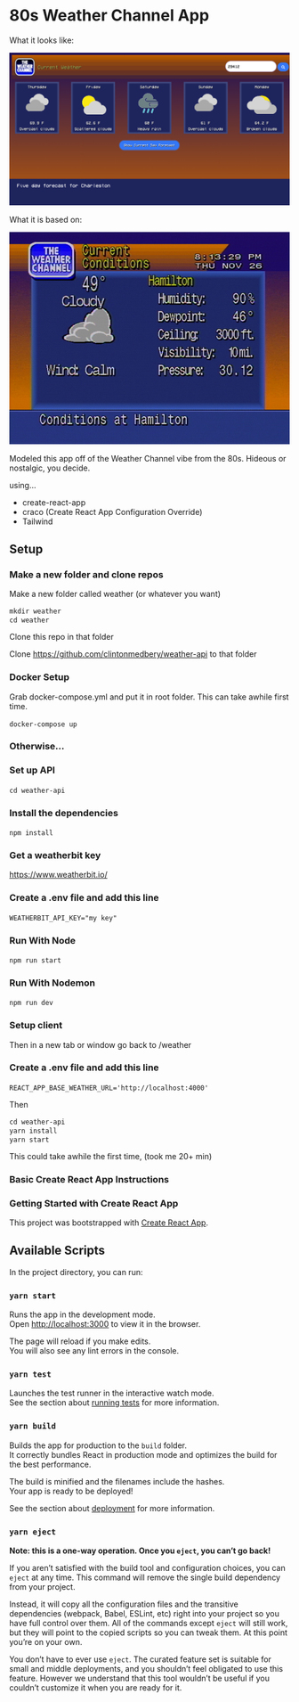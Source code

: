 # 80s Weather Channel App

What it looks like:

<img src="https://github.com/clintonmedbery/weather-client/blob/main/media/classicScreen.png" width="600" />

What it is based on: 

<img src="https://github.com/clintonmedbery/weather-client/blob/main/media/original.jpg?raw=true" width="600" />

Modeled this app off of the Weather Channel vibe from the 80s. Hideous or nostalgic, you decide.

using...

- create-react-app
- craco (Create React App Configuration Override)
- Tailwind

## Setup

### Make a new folder and clone repos

Make a new folder called weather (or whatever you want)

```
mkdir weather
cd weather
```

Clone this repo in that folder

Clone https://github.com/clintonmedbery/weather-api to that folder

### Docker Setup

Grab docker-compose.yml and put it in root folder. This can take awhile first time.

`docker-compose up`

### Otherwise...

### Set up API

`cd weather-api`

### Install the dependencies

`npm install`

### Get a weatherbit key

https://www.weatherbit.io/

### Create a .env file and add this line

`WEATHERBIT_API_KEY="my key"`

### Run With Node

`npm run start`

### Run With Nodemon

`npm run dev`

### Setup client

Then in a new tab or window go back to /weather

### Create a .env file and add this line

`REACT_APP_BASE_WEATHER_URL='http://localhost:4000'`

Then

```
cd weather-api
yarn install
yarn start
```

This could take awhile the first time, (took me 20+ min)

### Basic Create React App Instructions

### Getting Started with Create React App

This project was bootstrapped with [Create React App](https://github.com/facebook/create-react-app).

## Available Scripts

In the project directory, you can run:

### `yarn start`

Runs the app in the development mode.\
Open [http://localhost:3000](http://localhost:3000) to view it in the browser.

The page will reload if you make edits.\
You will also see any lint errors in the console.

### `yarn test`

Launches the test runner in the interactive watch mode.\
See the section about [running tests](https://facebook.github.io/create-react-app/docs/running-tests) for more information.

### `yarn build`

Builds the app for production to the `build` folder.\
It correctly bundles React in production mode and optimizes the build for the best performance.

The build is minified and the filenames include the hashes.\
Your app is ready to be deployed!

See the section about [deployment](https://facebook.github.io/create-react-app/docs/deployment) for more information.

### `yarn eject`

**Note: this is a one-way operation. Once you `eject`, you can’t go back!**

If you aren’t satisfied with the build tool and configuration choices, you can `eject` at any time. This command will remove the single build dependency from your project.

Instead, it will copy all the configuration files and the transitive dependencies (webpack, Babel, ESLint, etc) right into your project so you have full control over them. All of the commands except `eject` will still work, but they will point to the copied scripts so you can tweak them. At this point you’re on your own.

You don’t have to ever use `eject`. The curated feature set is suitable for small and middle deployments, and you shouldn’t feel obligated to use this feature. However we understand that this tool wouldn’t be useful if you couldn’t customize it when you are ready for it.
